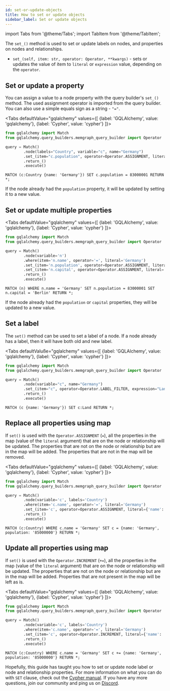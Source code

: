 ```yaml
---
id: set-or-update-objects
title: How to set or update objects
sidebar_label: Set or update objects
---
```


import Tabs from '@theme/Tabs';
import TabItem from '@theme/TabItem';

The `set_()` method is used to set or update labels on nodes, and properties on
nodes and relationships.

- `set_(self, item: str, operator: Operator, **kwargs)` - sets or updates the
  value of item to `literal` or `expression` value, depending on the `operator`.

## Set or update a property

You can assign a value to a node property with the query builder's `set_()`
method. The used assignment operator is imported from the query builder. You can
also use a simple equals sign as a string - `"="`.

<Tabs
  defaultValue="gqlalchemy"
  values={[
    {label: 'GQLAlchemy', value: 'gqlalchemy'},
    {label: 'Cypher', value: 'cypher'}
  ]}>
  <TabItem value="gqlalchemy">

```python
from gqlalchemy import Match
from gqlalchemy.query_builders.memgraph_query_builder import Operator

query = Match()
        .node(labels="Country", variable="c", name="Germany")
        .set_(item="c.population", operator=Operator.ASSIGNMENT, literal=83000001)
        .return_()
        .execute()
```

  </TabItem>
  <TabItem value="cypher">

```cypher
MATCH (c:Country {name: 'Germany'}) SET c.population = 83000001 RETURN *;
```

</TabItem>
</Tabs>

If the node already had the `population` property, it will be updated by setting
it to a new value.

## Set or update multiple properties

<Tabs
  defaultValue="gqlalchemy"
  values={[
    {label: 'GQLAlchemy', value: 'gqlalchemy'},
    {label: 'Cypher', value: 'cypher'}
  ]}>
  <TabItem value="gqlalchemy">

```python
from gqlalchemy import Match
from gqlalchemy.query_builders.memgraph_query_builder import Operator

query = Match()
        .node(variable='n')
        .where(item='n.name', operator='=', literal='Germany')
        .set_(item='n.population', operator=Operator.ASSIGNMENT, literal=83000001)
        .set_(item='n.capital', operator=Operator.ASSIGNMENT, literal='Berlin')
        .return_()
        .execute()
```

  </TabItem>
  <TabItem value="cypher">

```cypher
MATCH (n) WHERE n.name = 'Germany' SET n.population = 83000001 SET n.capital = 'Berlin' RETURN *;
```

</TabItem>
</Tabs>

If the node already had the `population` or `capital` properties, they will be
updated to a new value.

## Set a label

The `set()` method can be used to set a label of a node. If a node already
has a label, then it will have both old and new label.

<Tabs
  defaultValuße="gqlalchemy"
  values={[
    {label: 'GQLAlchemy', value: 'gqlalchemy'},
    {label: 'Cypher', value: 'cypher'}
  ]}>
  <TabItem value="gqlalchemy">

```python
from gqlalchemy import Match
from gqlalchemy.query_builders.memgraph_query_builder import Operator

query = Match()
        .node(variable="c", name="Germany")
        .set_(item="c", operator=Operator.LABEL_FILTER, expression="Land")
        .return_()
        .execute()
```

  </TabItem>
  <TabItem value="cypher">

```cypher
MATCH (c {name: 'Germany'}) SET c:Land RETURN *;
```

</TabItem>
</Tabs>

## Replace all properties using map

If `set()` is used with the `Operator.ASSIGNMENT` (`=`), all the properties
in the map (value of the `literal` argument) that are on the node or
relationship will be updated. The properties that are not on the node or
relationship but are in the map will be added. The properties that are not in
the map will be removed.

<Tabs
  defaultValue="gqlalchemy"
  values={[
    {label: 'GQLAlchemy', value: 'gqlalchemy'},
    {label: 'Cypher', value: 'cypher'}
  ]}>
  <TabItem value="gqlalchemy">

```python
from gqlalchemy import Match
from gqlalchemy.query_builders.memgraph_query_builder import Operator

query = Match()
        .node(variable='c', labels='Country')
        .where(item='c.name', operator='=', literal='Germany')
        .set_(item='c', operator=Operator.ASSIGNMENT, literal={'name': 'Germany', 'population': '85000000'})
        .return_()
        .execute()
```
  </TabItem>
  <TabItem value="cypher">

```cypher
MATCH (c:Country) WHERE c.name = 'Germany' SET c = {name: 'Germany', population: '85000000'} RETURN *;
```

</TabItem>
</Tabs>

## Update all properties using map

If `set()` is used with the `Operator.INCREMENT` (`+=`), all the properties
in the map (value of the `literal` argument) that are on the node or
relationship will be updated. The properties that are not on the node or
relationship but are in the map will be added. Properties that are not present
in the map will be left as is.

<Tabs
  defaultValue="gqlalchemy"
  values={[
    {label: 'GQLAlchemy', value: 'gqlalchemy'},
    {label: 'Cypher', value: 'cypher'}
  ]}>
  <TabItem value="gqlalchemy">

```python
from gqlalchemy import Match
from gqlalchemy.query_builders.memgraph_query_builder import Operator

query = Match()
        .node(variable='c', labels='Country')
        .where(item='c.name', operator='=', literal='Germany')
        .set_(item='c', operator=Operator.INCREMENT, literal={'name': 'Germany', 'population': '85000000'})
        .return_()
        .execute()
```
  </TabItem>
  <TabItem value="cypher">

```cypher
MATCH (c:Country) WHERE c.name = 'Germany' SET c += {name: 'Germany', population: '85000000'} RETURN *;
```

</TabItem>
</Tabs>


Hopefully, this guide has taught you how to set or update node label or node and
relationship properties. For more information on what you can do with `SET`
clause, check out the [Cypher manual](/cypher-manual/clauses/set). If you
have any more questions, join our community and ping us on
[Discord](https://discord.gg/memgraph).
